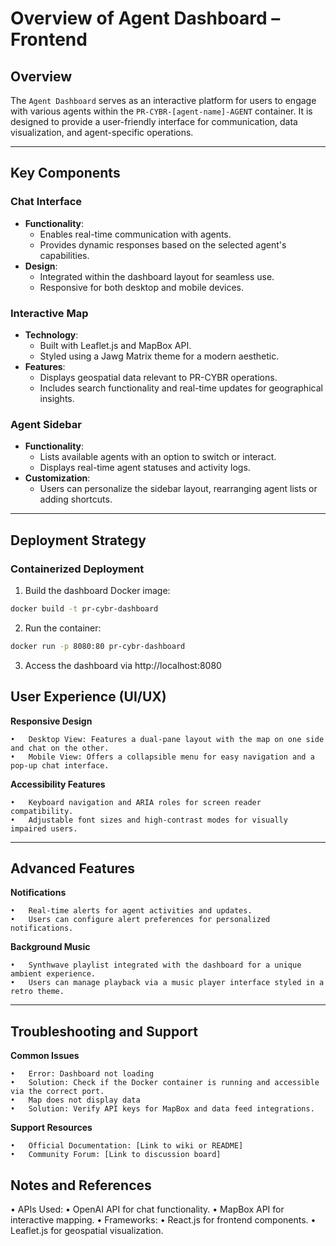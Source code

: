 # Overview of Agent Dashboard – Frontend

<!-- 
Key Objectives for this Document:
1. Outline the purpose and functionality of the Agent Dashboard.
2. Define the core components of the dashboard, including its UI/UX, integrations, and interactivity.
3. Provide a framework for deploying and maintaining the frontend dashboard effectively.
-->

## Overview

The `Agent Dashboard` serves as an interactive platform for users to engage with various agents within the `PR-CYBR-[agent-name]-AGENT` container. It is designed to provide a user-friendly interface for communication, data visualization, and agent-specific operations.

---

## Key Components

<!-- 
Key Objectives for this Section:
1. Highlight the major components of the dashboard, including chat interface, interactive map, and agent sidebar.
2. Detail their specific functionalities and how they contribute to the user experience.
3. Provide technical insights into implementation details, such as libraries or frameworks used.
-->

### Chat Interface
- **Functionality**:
  - Enables real-time communication with agents.
  - Provides dynamic responses based on the selected agent's capabilities.
- **Design**:
  - Integrated within the dashboard layout for seamless use.
  - Responsive for both desktop and mobile devices.

### Interactive Map
- **Technology**:
  - Built with Leaflet.js and MapBox API.
  - Styled using a Jawg Matrix theme for a modern aesthetic.
- **Features**:
  - Displays geospatial data relevant to PR-CYBR operations.
  - Includes search functionality and real-time updates for geographical insights.

### Agent Sidebar
- **Functionality**:
  - Lists available agents with an option to switch or interact.
  - Displays real-time agent statuses and activity logs.
- **Customization**:
  - Users can personalize the sidebar layout, rearranging agent lists or adding shortcuts.

---

## Deployment Strategy

<!-- 
Key Objectives for this Section:
1. Provide clear deployment steps for the frontend dashboard.
2. Include containerized deployment instructions for Docker environments.
3. Ensure compatibility and scalability in deployment methods.
-->

### Containerized Deployment
1. Build the dashboard Docker image:
```bash
docker build -t pr-cybr-dashboard 
```
2. Run the container:
```bash
docker run -p 8080:80 pr-cybr-dashboard
```
3. Access the dashboard via http://localhost:8080

## User Experience (UI/UX)

<!-- 
Key Objectives for this Section:
1. Emphasize the responsive design principles applied to the dashboard.
2. Detail user-centric features like theme customization and accessibility options.
3. Highlight how UI/UX choices enhance overall usability.
-->

**Responsive Design**

	•	Desktop View: Features a dual-pane layout with the map on one side and chat on the other.
	•	Mobile View: Offers a collapsible menu for easy navigation and a pop-up chat interface.

**Accessibility Features**

	•	Keyboard navigation and ARIA roles for screen reader compatibility.
	•	Adjustable font sizes and high-contrast modes for visually impaired users.

---

## Advanced Features

<!-- 
Key Objectives for this Section:
1. Outline additional features that enrich the user experience, such as notifications or music integration.
2. Include technical specifications and potential expansion ideas.
-->

**Notifications**

	•	Real-time alerts for agent activities and updates.
	•	Users can configure alert preferences for personalized notifications.

**Background Music**

	•	Synthwave playlist integrated with the dashboard for a unique ambient experience.
	•	Users can manage playback via a music player interface styled in a retro theme.

---

## Troubleshooting and Support

<!-- 
Key Objectives for this Section:
1. Provide a list of common issues users might face and their solutions.
2. Include links to relevant support resources or documentation.
3. Ensure this section empowers users to resolve minor problems independently.
-->

**Common Issues**

	•	Error: Dashboard not loading
	•	Solution: Check if the Docker container is running and accessible via the correct port.
	•	Map does not display data
	•	Solution: Verify API keys for MapBox and data feed integrations.

**Support Resources**

	•	Official Documentation: [Link to wiki or README]
	•	Community Forum: [Link to discussion board]

## Notes and References

<!-- 
Key Objectives for this Section:
1. Include links to related documentation or external libraries used.
2. Provide references for APIs and tools integrated into the dashboard.
3. Document best practices for extending or maintaining the dashboard.
-->

•	APIs Used:
	•	OpenAI API for chat functionality.
	•	MapBox API for interactive mapping.
•	Frameworks:
	•	React.js for frontend components.
	•	Leaflet.js for geospatial visualization.
